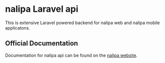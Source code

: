 # nalipa Laravel api


This is extensive Laravel powered backend for nalipa web  and nalipa mobile applicatons.

## Official Documentation

Documentation for nalipa api can be found on the [nalipa website](http://nalipa.com/api-docs).
